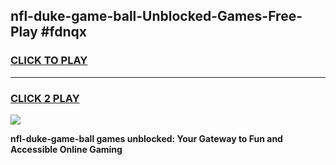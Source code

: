 
## nfl-duke-game-ball-Unblocked-Games-Free-Play #fdnqx
<h3>
<a href="https://us.freeplayer.one?title=nfl-duke-game-ball&ref=9M">CLICK TO PLAY</a></h3>
<hr>

<h3>
<a href="https://us.freeplayer.one?title=nfl-duke-game-ball&ref=9M">CLICK 2 PLAY</a>
  
</h3>

<a href="https://us.freeplayer.one?title=nfl-duke-game-ball&ref=9M"><img src="https://clearcache.store/games.png"></a>


**nfl-duke-game-ball games unblocked: Your Gateway to Fun and Accessible Online Gaming**
